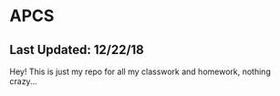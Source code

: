 # APCS

Last Updated: 12/22/18
------------------------------------------------------------------------------------------------------------------------------------------
Hey! This is just my repo for all my classwork and homework, nothing crazy...

